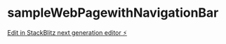 # sampleWebPagewithNavigationBar

[Edit in StackBlitz next generation editor ⚡️](https://stackblitz.com/~/github.com/SurendherD/sampleWebPagewithNavigationBar)